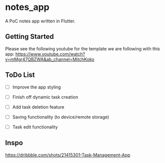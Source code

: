 # notes_app

A PoC notes app written in Flutter.

## Getting Started

Please see the following youtube for the template we are following with this app: https://www.youtube.com/watch?v=mMgr47QBZWA&ab_channel=MitchKoko

## ToDo List

- [ ] Improve the app styling
- [ ] Finish off dynamic task creation
- [ ] Add task deletion feature
- [ ] Saving functionality (to device/remote storage)
- [ ] Task edit functionality


## Inspo

https://dribbble.com/shots/21415301-Task-Management-App
